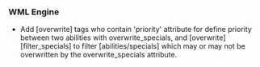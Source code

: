 ### WML Engine
   * Add [overwrite] tags who contain 'priority' attribute for define priority between two abilities with overwrite_specials, and [overwrite][filter_specials] to filter [abilities/specials] which may or may not be overwritten by the overwrite_specials attribute.
